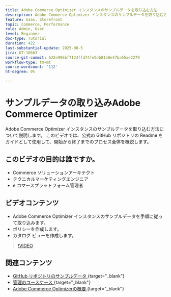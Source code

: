 ```yaml
---
title: Adobe Commerce Optimizer インスタンスのサンプルデータを取り込む方法
description: Adobe Commerce Optimizer インスタンスのサンプルデータを取り込む方法を説明します。
feature: Saas, Storefront
topic: Commerce, Performance
role: Admin, User
level: Beginner
doc-type: Tutorial
duration: 422
last-substantial-update: 2025-08-5
jira: KT-18663
source-git-commit: 622e996bf7124ffd74fe9db81b0e47ba65ae2279
workflow-type: tm+mt
source-wordcount: '112'
ht-degree: 0%

---
```


# サンプルデータの取り込みAdobe Commerce Optimizer

Adobe Commerce Optimizer インスタンスのサンプルデータを取り込む方法について説明します。 このビデオでは、公式の GitHub リポジトリの Readme をガイドとして使用して、開始から終了までのプロセス全体を概説します。

## このビデオの目的は誰ですか。

* Commerce ソリューションアーキテクト
* テクニカルマーケティングエンジニア
* e コマースプラットフォーム管理者

## ビデオコンテンツ

* Adobe Commerce Optimizer インスタンスのサンプルデータを手順に従って取り込みます。
* ポリシーを作成します。
* カタログ ビューを作成します。

>[!VIDEO](https://video.tv.adobe.com/v/3470472?learn=on&enablevpops)

## 関連コンテンツ

* [GitHub リポジトリのサンプルデータ ](https://github.com/adobe-commerce/aco-sample-catalog-data-ingestion){target="_blank"}
* [ 管理のユースケース ](https://experienceleague.adobe.com/ja/docs/commerce/optimizer/use-case/admin-use-case){target="_blank"}
* [Adobe Commerce Optimizerの概要 ](https://experienceleague.adobe.com/ja/docs/commerce/optimizer/get-started){target="_blank"}
